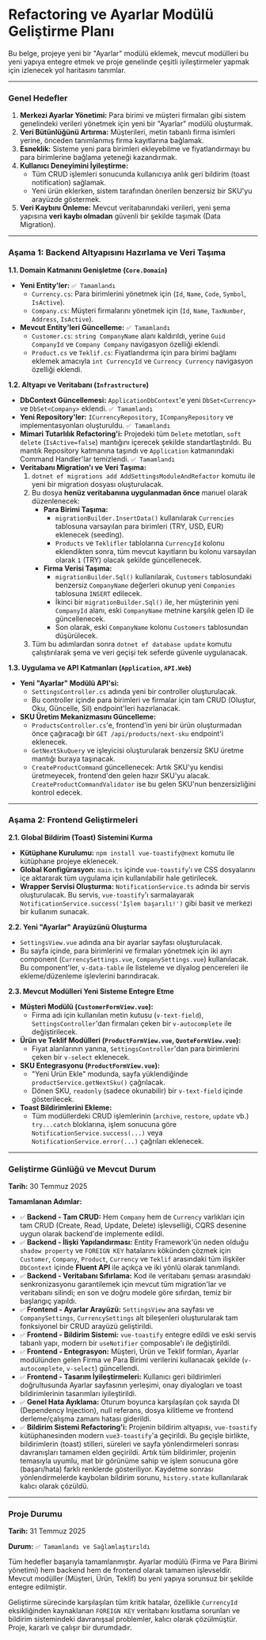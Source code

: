 # Refactoring ve Ayarlar Modülü Geliştirme Planı

Bu belge, projeye yeni bir "Ayarlar" modülü eklemek, mevcut modülleri bu yeni yapıya entegre etmek ve proje genelinde çeşitli iyileştirmeler yapmak için izlenecek yol haritasını tanımlar.

---

### **Genel Hedefler**

1.  **Merkezi Ayarlar Yönetimi:** Para birimi ve müşteri firmaları gibi sistem genelindeki verileri yönetmek için yeni bir "Ayarlar" modülü oluşturmak.
2.  **Veri Bütünlüğünü Artırma:** Müşterileri, metin tabanlı firma isimleri yerine, önceden tanımlanmış firma kayıtlarına bağlamak.
3.  **Esneklik:** Sisteme yeni para birimleri ekleyebilme ve fiyatlandırmayı bu para birimlerine bağlama yeteneği kazandırmak.
4.  **Kullanıcı Deneyimini İyileştirme:**
    *   Tüm CRUD işlemleri sonucunda kullanıcıya anlık geri bildirim (toast notification) sağlamak.
    *   Yeni ürün eklerken, sistem tarafından önerilen benzersiz bir SKU'yu arayüzde göstermek.
5.  **Veri Kaybını Önleme:** Mevcut veritabanındaki verileri, yeni şema yapısına **veri kaybı olmadan** güvenli bir şekilde taşımak (Data Migration).

---

### **Aşama 1: Backend Altyapısını Hazırlama ve Veri Taşıma**

**1.1. Domain Katmanını Genişletme (`Core.Domain`)**
*   **Yeni Entity'ler:** `✅ Tamamlandı`
    *   `Currency.cs`: Para birimlerini yönetmek için (`Id`, `Name`, `Code`, `Symbol`, `IsActive`).
    *   `Company.cs`: Müşteri firmalarını yönetmek için (`Id`, `Name`, `TaxNumber`, `Address`, `IsActive`).
*   **Mevcut Entity'leri Güncelleme:** `✅ Tamamlandı`
    *   `Customer.cs`: `string CompanyName` alanı kaldırıldı, yerine `Guid CompanyId` ve `Company Company` navigasyon özelliği eklendi.
    *   `Product.cs` ve `Teklif.cs`: Fiyatlandırma için para birimi bağlamı eklemek amacıyla `int CurrencyId` ve `Currency Currency` navigasyon özelliği eklendi.

**1.2. Altyapı ve Veritabanı (`Infrastructure`)**
*   **DbContext Güncellemesi:** `ApplicationDbContext`'e yeni `DbSet<Currency>` ve `DbSet<Company>` eklendi. `✅ Tamamlandı`
*   **Yeni Repository'ler:** `ICurrencyRepository`, `ICompanyRepository` ve implementasyonları oluşturuldu. `✅ Tamamlandı`
*   **Mimari Tutarlılık Refactoring'i:** Projedeki tüm `Delete` metotları, `soft delete` (`IsActive=false`) mantığını içerecek şekilde standartlaştırıldı. Bu mantık Repository katmanına taşındı ve `Application` katmanındaki Command Handler'lar temizlendi. `✅ Tamamlandı`
*   **Veritabanı Migration'ı ve Veri Taşıma:**
    1.  `dotnet ef migrations add AddSettingsModuleAndRefactor` komutu ile yeni bir migration dosyası oluşturulacak.
    2.  Bu dosya **henüz veritabanına uygulanmadan önce** manuel olarak düzenlenecek:
        *   **Para Birimi Taşıma:**
            *   `migrationBuilder.InsertData()` kullanılarak `Currencies` tablosuna varsayılan para birimleri (TRY, USD, EUR) eklenecek (seeding).
            *   `Products` ve `Teklifler` tablolarına `CurrencyId` kolonu eklendikten sonra, tüm mevcut kayıtların bu kolonu varsayılan olarak `1` (TRY) olacak şekilde güncellenecek.
        *   **Firma Verisi Taşıma:**
            *   `migrationBuilder.Sql()` kullanılarak, `Customers` tablosundaki benzersiz `CompanyName` değerleri okunup yeni `Companies` tablosuna `INSERT` edilecek.
            *   İkinci bir `migrationBuilder.Sql()` ile, her müşterinin yeni `CompanyId` alanı, eski `CompanyName` metnine karşılık gelen ID ile güncellenecek.
            *   Son olarak, eski `CompanyName` kolonu `Customers` tablosundan düşürülecek.
    3.  Tüm bu adımlardan sonra `dotnet ef database update` komutu çalıştırılarak şema ve veri geçişi tek seferde güvenle uygulanacak.

**1.3. Uygulama ve API Katmanları (`Application`, `API.Web`)**
*   **Yeni "Ayarlar" Modülü API'si:**
    *   `SettingsController.cs` adında yeni bir controller oluşturulacak.
    *   Bu controller içinde para birimleri ve firmalar için tam CRUD (Oluştur, Oku, Güncelle, Sil) endpoint'leri hazırlanacak.
*   **SKU Üretim Mekanizmasını Güncelleme:**
    *   `ProductsController.cs`'e, frontend'in yeni bir ürün oluşturmadan önce çağıracağı bir `GET /api/products/next-sku` endpoint'i eklenecek.
    *   `GetNextSkuQuery` ve işleyicisi oluşturularak benzersiz SKU üretme mantığı buraya taşınacak.
    *   `CreateProductCommand` güncellenecek: Artık SKU'yu kendisi üretmeyecek, frontend'den gelen hazır SKU'yu alacak. `CreateProductCommandValidator` ise bu gelen SKU'nun benzersizliğini kontrol edecek.

---

### **Aşama 2: Frontend Geliştirmeleri**

**2.1. Global Bildirim (Toast) Sistemini Kurma**
*   **Kütüphane Kurulumu:** `npm install vue-toastify@next` komutu ile kütüphane projeye eklenecek.
*   **Global Konfigürasyon:** `main.ts` içinde `vue-toastify`'ı ve CSS dosyalarını içe aktararak tüm uygulama için kullanılabilir hale getirilecek.
*   **Wrapper Servisi Oluşturma:** `NotificationService.ts` adında bir servis oluşturulacak. Bu servis, `vue-toastify`'ı sarmalayarak `NotificationService.success('İşlem başarılı!')` gibi basit ve merkezi bir kullanım sunacak.

**2.2. Yeni "Ayarlar" Arayüzünü Oluşturma**
*   `SettingsView.vue` adında ana bir ayarlar sayfası oluşturulacak.
*   Bu sayfa içinde, para birimlerini ve firmaları yönetmek için iki ayrı component (`CurrencySettings.vue`, `CompanySettings.vue`) kullanılacak. Bu component'ler, `v-data-table` ile listeleme ve diyalog pencereleri ile ekleme/düzenleme işlevlerini barındıracak.

**2.3. Mevcut Modülleri Yeni Sisteme Entegre Etme**
*   **Müşteri Modülü (`CustomerFormView.vue`):**
    *   Firma adı için kullanılan metin kutusu (`v-text-field`), `SettingsController`'dan firmaları çeken bir `v-autocomplete` ile değiştirilecek.
*   **Ürün ve Teklif Modülleri (`ProductFormView.vue`, `QuoteFormView.vue`):**
    *   Fiyat alanlarının yanına, `SettingsController`'dan para birimlerini çeken bir `v-select` eklenecek.
*   **SKU Entegrasyonu (`ProductFormView.vue`):**
    *   "Yeni Ürün Ekle" modunda, sayfa yüklendiğinde `productService.getNextSku()` çağrılacak.
    *   Dönen SKU, `readonly` (sadece okunabilir) bir `v-text-field` içinde gösterilecek.
*   **Toast Bildirimlerini Ekleme:**
    *   Tüm modüllerdeki CRUD işlemlerinin (`archive`, `restore`, `update` vb.) `try...catch` bloklarına, işlem sonucuna göre `NotificationService.success(...)` veya `NotificationService.error(...)` çağrıları eklenecek.

---

### **Geliştirme Günlüğü ve Mevcut Durum**

**Tarih:** 30 Temmuz 2025

**Tamamlanan Adımlar:**
*   `✅` **Backend - Tam CRUD:** Hem `Company` hem de `Currency` varlıkları için tam CRUD (Create, Read, Update, Delete) işlevselliği, CQRS desenine uygun olarak backend'de implemente edildi.
*   `✅` **Backend - İlişki Yapılandırması:** Entity Framework'ün neden olduğu `shadow property` ve `FOREIGN KEY` hatalarını kökünden çözmek için `Customer`, `Company`, `Product`, `Currency` ve `Teklif` arasındaki tüm ilişkiler `DbContext` içinde **Fluent API** ile açıkça ve iki yönlü olarak tanımlandı.
*   `✅` **Backend - Veritabanı Sıfırlama:** Kod ile veritabanı şeması arasındaki senkronizasyonu garantilemek için mevcut tüm migration'lar ve veritabanı silindi; en son ve doğru modele göre sıfırdan, temiz bir başlangıç yapıldı.
*   `✅` **Frontend - Ayarlar Arayüzü:** `SettingsView` ana sayfası ve `CompanySettings`, `CurrencySettings` alt bileşenleri oluşturularak tam fonksiyonel bir CRUD arayüzü geliştirildi.
*   `✅` **Frontend - Bildirim Sistemi:** `vue-toastify` entegre edildi ve eski servis tabanlı yapı, modern bir `useNotifier` composable'ı ile değiştirildi.
*   `✅` **Frontend - Entegrasyon:** Müşteri, Ürün ve Teklif formları, Ayarlar modülünden gelen Firma ve Para Birimi verilerini kullanacak şekilde (`v-autocomplete`, `v-select`) güncellendi.
*   `✅` **Frontend - Tasarım İyileştirmeleri:** Kullanıcı geri bildirimleri doğrultusunda Ayarlar sayfasının yerleşimi, onay diyalogları ve toast bildirimlerinin tasarımları iyileştirildi.
*   `✅` **Genel Hata Ayıklama:** Oturum boyunca karşılaşılan çok sayıda DI (Dependency Injection), null referans, dosya kilitleme ve frontend derleme/çalışma zamanı hatası giderildi.
*   `✅` **Bildirim Sistemi Refactoring'i:** Projenin bildirim altyapısı, `vue-toastify` kütüphanesinden modern `vue3-toastify`'a geçirildi. Bu geçişle birlikte, bildirimlerin (toast) stilleri, süreleri ve sayfa yönlendirmeleri sonrası davranışları tamamen elden geçirildi. Artık tüm bildirimler, projenin temasıyla uyumlu, mat bir görünüme sahip ve işlem sonucuna göre (başarı/hata) farklı renklerde gösteriliyor. Kaydetme sonrası yönlendirmelerde kaybolan bildirim sorunu, `history.state` kullanılarak kalıcı olarak çözüldü.

---

### **Proje Durumu**

**Tarih:** 31 Temmuz 2025

**Durum:** `✅ Tamamlandı ve Sağlamlaştırıldı`

Tüm hedefler başarıyla tamamlanmıştır. Ayarlar modülü (Firma ve Para Birimi yönetimi) hem backend hem de frontend olarak tamamen işlevseldir. Mevcut modüller (Müşteri, Ürün, Teklif) bu yeni yapıya sorunsuz bir şekilde entegre edilmiştir.

Geliştirme sürecinde karşılaşılan tüm kritik hatalar, özellikle `CurrencyId` eksikliğinden kaynaklanan `FOREIGN KEY` veritabanı kısıtlama sorunları ve bildirim sistemindeki davranışsal problemler, kalıcı olarak çözülmüştür. Proje, kararlı ve çalışır bir durumdadır.
